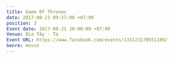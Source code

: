 ```yaml
---
title: Game Of Thrones
date: 2017-08-21 09:27:00 +07:00
position: 3
Event date: 2017-08-21 20:00:00 +07:00
Venue: Bia Tây - Ta
Event URL: https://www.facebook.com/events/133123170551109/
Genre: movie
---
```


